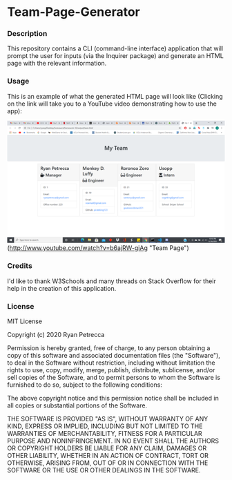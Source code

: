 # Team-Page-Generator

### Description 

This repository contains a CLI (command-line interface) application that will prompt the user for inputs (via the Inquirer package) and generate an HTML page with the relevant information.

### Usage

This is an example of what the generated HTML page will look like (Clicking on the link will take you to a YouTube video demonstrating how to use the app):

![Employees](./images/employees.png)(http://www.youtube.com/watch?v=b6ajRW-giAg "Team Page")


### Credits

I'd like to thank W3Schools and many threads on Stack Overflow for their help in the creation of this application.

### License

MIT License

Copyright (c) 2020 Ryan Petrecca

Permission is hereby granted, free of charge, to any person obtaining a copy of this software and associated documentation files (the "Software"), to deal in the Software without restriction, including without limitation the rights to use, copy, modify, merge, publish, distribute, sublicense, and/or sell copies of the Software, and to permit persons to whom the Software is furnished to do so, subject to the following conditions:

The above copyright notice and this permission notice shall be included in all copies or substantial portions of the Software.

THE SOFTWARE IS PROVIDED "AS IS", WITHOUT WARRANTY OF ANY KIND, EXPRESS OR IMPLIED, INCLUDING BUT NOT LIMITED TO THE WARRANTIES OF MERCHANTABILITY, FITNESS FOR A PARTICULAR PURPOSE AND NONINFRINGEMENT. IN NO EVENT SHALL THE AUTHORS OR COPYRIGHT HOLDERS BE LIABLE FOR ANY CLAIM, DAMAGES OR OTHER LIABILITY, WHETHER IN AN ACTION OF CONTRACT, TORT OR OTHERWISE, ARISING FROM, OUT OF OR IN CONNECTION WITH THE SOFTWARE OR THE USE OR OTHER DEALINGS IN THE SOFTWARE.
